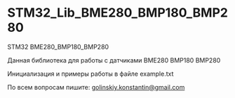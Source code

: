 # STM32_Lib_BME280_BMP180_BMP280
STM32 BME280_BMP180_BMP280

Данная библиотека для работы с датчиками BME280 BMP180 BMP280

Инициализация и примеры работы в файле example.txt

По всем вопросам пишите: golinskiy.konstantin@gmail.com